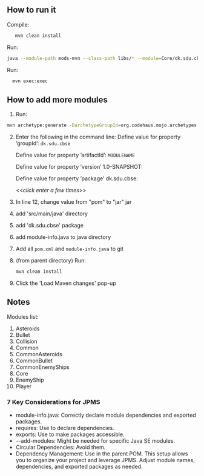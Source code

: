## How to run it
Compile:
```bash
   mvn clean install
```
Run:
```bash
java --module-path mods-mvn --class-path libs/* --module=Core/dk.sdu.cbse.core.Main
```
Run:
```bash
  mvn exec:exec
```

## How to add more modules
1) Run:
```bash
mvn archetype:generate -DarchetypeGroupId=org.codehaus.mojo.archetypes -DarchetypeArtifactId=pom-root -DarchetypeVersion=RELEASE
```
2) Enter the following in the command line:
    Define value for property ’groupId’: `dk.sdu.cbse`  

    Define value for property ’artifactId’: `MODULENAME`

    Define value for property ’version’ 1.0-SNAPSHOT:

    Define value for property ’package’ dk.sdu.cbse:

    <<*click enter a few times*>>

3) In line 12, change value from "pom" to "jar"
    <packaging>jar</packaging>
4) add 'src/main/java' directory
5) add 'dk.sdu.cbse' package
6) add module-info.java to java directory
7) Add all `pom.xml` and `module-info.java` to git
8) (from parent directory) Run:
   ```bash
   mvn clean install
    ```
9) Click the 'Load Maven changes' pop-up


## Notes
Modules list:
1) Asteroids
2) Bullet
3) Collision
4) Common
5) CommonAsteroids
6) CommonBullet
7) CommonEnemyShips
8) Core
9) EnemyShip
10) Player


### 7 Key Considerations for JPMS
* module-info.java: Correctly declare module dependencies and exported
packages.
* requires: Use to declare dependencies.
* exports: Use to make packages accessible.
* --add-modules: Might be needed for specific Java SE modules.
* Circular Dependencies: Avoid them.
* Dependency Management: Use <dependencyManagement> in the parent POM.
This setup allows you to organize your project and leverage JPMS. Adjust module names, dependencies, and exported packages as needed.